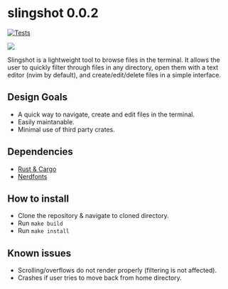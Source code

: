 slingshot 0.0.2
============

[![Tests](https://github.com/caio-ishikawa/slingshot/actions/workflows/build.yml/badge.svg?branch=master)](https://github.com/caio-ishikawa/slingshot/actions/workflows/build.yml)

<img src="https://s11.gifyu.com/images/ScefB.gif">

Slingshot is a lightweight tool to browse files in the terminal. It allows the user to quickly filter through files in any directory, open them with a text editor (nvim by default), and create/edit/delete files in a simple interface.

Design Goals
------------
- A quick way to navigate, create and edit files in the terminal.
- Easily maintanable.
- Minimal use of third party crates.

Dependencies
------------
- [Rust & Cargo](https://www.rust-lang.org/tools/install)
- [Nerdfonts](https://www.nerdfonts.com/)

How to install
--------------
- Clone the repository & navigate to cloned directory.
- Run `make build`
- Run `make install`

Known issues
------------
- Scrolling/overflows do not render properly (filtering is not affected).
- Crashes if user tries to move back from home directory.

